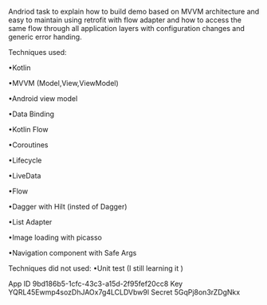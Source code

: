 Andriod task to explain how to build demo based on MVVM architecture and easy to maintain using
retrofit with flow adapter and how to access the same flow through all application layers
with configuration changes and generic error handing.

Techniques used:

•Kotlin

•MVVM (Model,View,ViewModel)

•Android view model

•Data Binding

•Kotlin Flow

•Coroutines

•Lifecycle

•LiveData

•Flow

•Dagger with Hilt (insted of Dagger)

•List Adapter

•Image loading with picasso

•Navigation component with Safe Args

Techniques did not used:
•Unit test (I still learning it )

App ID
9bd186b5-1cfc-43c3-a15d-2f95fef20cc8
Key
YQRL45Ewmp4sozDhJAOx7g4LCLDVbw9l
Secret
5GqPj8on3rZDgNkx
